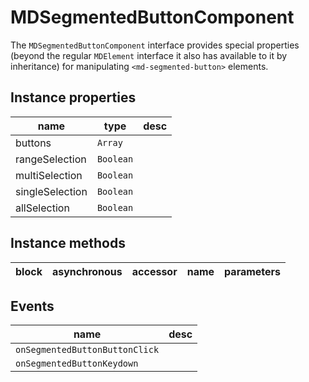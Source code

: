 # MDSegmentedButtonComponent
The `MDSegmentedButtonComponent` interface provides special properties (beyond the regular `MDElement` interface it also has available to it by inheritance) for manipulating `<md-segmented-button>` elements.

## Instance properties

name|type|desc
---|---|---
buttons|`Array`|
rangeSelection|`Boolean`|
multiSelection|`Boolean`|
singleSelection|`Boolean`|
allSelection|`Boolean`|

## Instance methods

block| asynchronous | accessor| name| parameters
---| --- | ---| ---| ---

## Events

name|desc
---|---
`onSegmentedButtonButtonClick`|
`onSegmentedButtonKeydown`|
